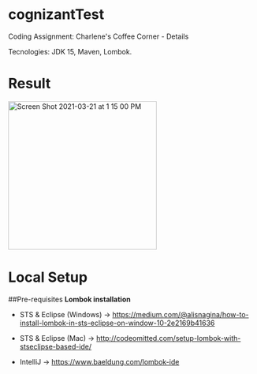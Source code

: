 # cognizantTest
Coding Assignment: Charlene's Coffee Corner - Details

Tecnologies:
JDK 15,
Maven,
Lombok.
# Result
<img width="301" alt="Screen Shot 2021-03-21 at 1 15 00 PM" src="https://user-images.githubusercontent.com/26143907/111916199-c194d600-8a47-11eb-8df7-3eab7bd8b519.png">

# Local Setup
##Pre-requisites
**Lombok installation**
* STS & Eclipse (Windows) -> https://medium.com/@alisnagina/how-to-install-lombok-in-sts-eclipse-on-window-10-2e2169b41636

* STS & Eclipse (Mac) -> http://codeomitted.com/setup-lombok-with-stseclipse-based-ide/

* IntelliJ -> https://www.baeldung.com/lombok-ide

